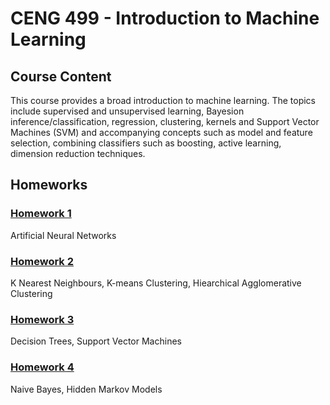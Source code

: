 # CENG 499 - Introduction to Machine Learning

## Course Content

This course provides a broad introduction to machine learning. The topics include supervised and unsupervised learning, Bayesion inference/classification, regression, clustering, kernels and Support Vector Machines (SVM) and accompanying concepts such as model and feature selection, combining classifiers such as boosting, active learning, dimension reduction techniques. 

## Homeworks

### [Homework 1](https://github.com/frozsgy/METU/tree/master/CENG499/HW1)

Artificial Neural Networks

### [Homework 2](https://github.com/frozsgy/METU/tree/master/CENG499/HW2)

K Nearest Neighbours, K-means Clustering, Hiearchical Agglomerative Clustering

### [Homework 3](https://github.com/frozsgy/METU/tree/master/CENG499/HW3)

Decision Trees, Support Vector Machines

### [Homework 4](https://github.com/frozsgy/METU/tree/master/CENG499/HW4)

Naive Bayes, Hidden Markov Models
